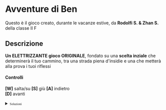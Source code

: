 # Avventure di Ben

Questo è il gioco creato, durante le vacanze estive, da __Rodolfi S. & Zhan S.__ della classe II F

## Descrizione 

__Un ELETTRIZZANTE gioco ORIGINALE__, fondato su una __scelta inziale__ che determinerà il tuo cammino, tra una strada piena d'insidie e una che metterà alla prova i tuoi riflessi

#### Controlli

__[W]__ salta/su
__[S]__ giù
__[A]__ indietro  
__[D]__ avanti


<details>
<summary>
<font face="Times New Roman" size="1" color="#111111">Soluzioni</font>
</summary>
<p>Hey Hey</p>
</details>

